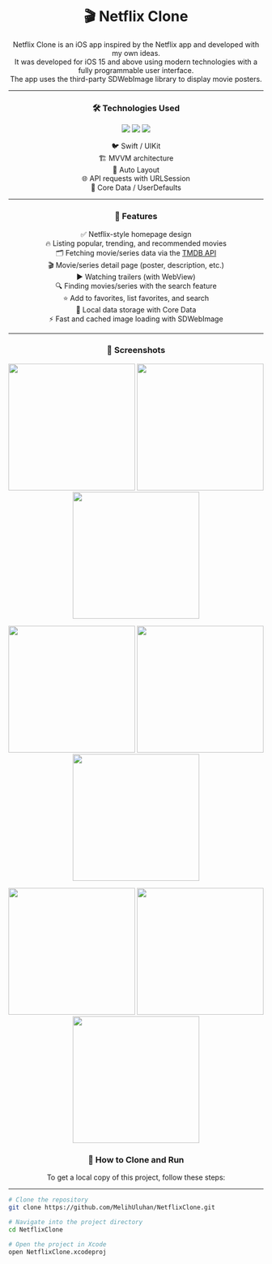 <h1 align="center">🎬 Netflix Clone</h1>

<p align="center">
Netflix Clone is an iOS app inspired by the Netflix app and developed with my own ideas.<br/>
It was developed for iOS 15 and above using modern technologies with a fully programmable user interface.<br/>
The app uses the third-party SDWebImage library to display movie posters.<br/>
</p>

---

<h3 align="center">🛠️ Technologies Used</h3>

<p align="center">
  <img src="https://img.shields.io/badge/Swift-FA7343?style=for-the-badge&logo=swift&logoColor=white" />
  <img src="https://img.shields.io/badge/UIKit-000000?style=for-the-badge&logo=apple&logoColor=white" />
  <img src="https://img.shields.io/badge/Architecture-MVVM-blue?style=for-the-badge" />
</p>
<p align="center">
  🐦 Swift / UIKit<br/>
  🏗️ MVVM architecture<br/>
  📐 Auto Layout<br/>
  🌐 API requests with URLSession<br/>
  💾 Core Data / UserDefaults
</p>

---


<h3 align="center">📌 Features</h3>

<p align="center">
  ✅ Netflix-style homepage design<br/>
  🔥 Listing popular, trending, and recommended movies<br/>
  🗂️ Fetching movie/series data via the <a href="https://api.themoviedb.org">TMDB API</a><br/>
  🎬 Movie/series detail page (poster, description, etc.)<br/>
  ▶️ Watching trailers (with WebView)<br/>
  🔍 Finding movies/series with the search feature<br/>
  ⭐ Add to favorites, list favorites, and search<br/>
  💾 Local data storage with Core Data<br/>
  ⚡ Fast and cached image loading with SDWebImage<br/>
</p>

---


<h3 align="center">📸 Screenshots</h3>

<p float="left" align="center"> <img src="https://github.com/MelihUluhan/NetflixClone/blob/main/Screenshots/home.png" width="250" /> 
  <img src="https://github.com/MelihUluhan/NetflixClone/blob/main/Screenshots/home_download.png" width="250" /> 
  <img src="https://github.com/MelihUluhan/NetflixClone/blob/main/Screenshots/bottom_sheet.png" width="250" /> 
</p>

<p float="left" align="center"> <img src="https://github.com/MelihUluhan/NetflixClone/blob/main/Screenshots/upcoming.png" width="250" /> 
  <img src="https://github.com/MelihUluhan/NetflixClone/blob/main/Screenshots/top_search.png" width="250" /> 
  <img src="https://github.com/MelihUluhan/NetflixClone/blob/main/Screenshots/after_search_vc.png" width="250" /> 
</p>

<p float="left" align="center"> <img src="https://github.com/MelihUluhan/NetflixClone/blob/main/Screenshots/movie_preview.png" width="250" /> 
  <img src="https://github.com/MelihUluhan/NetflixClone/blob/main/Screenshots/downloads.png" width="250" /> 
  <img src="https://github.com/MelihUluhan/NetflixClone/blob/main/Screenshots/downloads_search.png" width="250" /> 
</p>

<h3 align="center">🚀 How to Clone and Run</h3>

<p align="center">
To get a local copy of this project, follow these steps:
</p>

---


```bash
# Clone the repository
git clone https://github.com/MelihUluhan/NetflixClone.git

# Navigate into the project directory
cd NetflixClone

# Open the project in Xcode
open NetflixClone.xcodeproj

